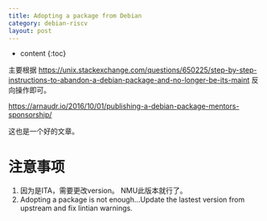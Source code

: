 ```yaml
---
title: Adopting a package from Debian
category: debian-riscv
layout: post
---
```

* content
{:toc}

主要根据 https://unix.stackexchange.com/questions/650225/step-by-step-instructions-to-abandon-a-debian-package-and-no-longer-be-its-maint 
反向操作即可。


https://arnaudr.io/2016/10/01/publishing-a-debian-package-mentors-sponsorship/

这也是一个好的文章。

#  注意事项

1. 因为是ITA，需要更改version。 NMU此版本就行了。
2. Adopting a package is not enough...Update the lastest version from upstream and fix lintian warnings.
